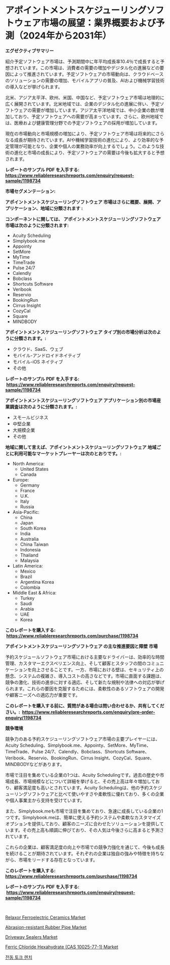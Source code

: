 <p><h1>アポイントメントスケジューリングソフトウェア市場の展望：業界概要および予測（2024年から2031年）</h1></p><p><strong>エグゼクティブサマリー</strong></p>
<p><p>紹介予定ソフトウェア市場は、予測期間中に年平均成長率10.4％で成長すると予想されています。この市場は、消費者の需要の増加やデジタル化の進展などの要因によって推進されています。予定ソフトウェアの市場動向は、クラウドベースのソリューションの需要の増加、モバイルアプリの普及、AIおよび機械学習技術の導入などが挙げられます。</p><p>北米、アジア太平洋、欧州、米国、中国など、予定ソフトウェア市場は地理的に広く展開されています。北米地域では、企業のデジタル化の進展に伴い、予定ソフトウェアの需要が増加しています。アジア太平洋地域では、中小企業の数が増加しており、予定ソフトウェアへの需要が高まっています。さらに、欧州地域では、医療および健康管理分野での予定ソフトウェアの採用が増加しています。</p><p>現在の市場動向と市場規模の増加により、予定ソフトウェア市場は将来的にさらなる成長が期待されています。AIや機械学習技術の進化により、より効率的な予定管理が可能となり、企業や個人の業務効率が向上するでしょう。このような技術の進化と市場の成長により、予定ソフトウェアの需要は今後も拡大すると予想されます。</p></p>
<p><strong>レポートのサンプル PDF を入手する: <a href="https://www.reliableresearchreports.com/enquiry/request-sample/1198734">https://www.reliableresearchreports.com/enquiry/request-sample/1198734</a></strong></p>
<p><strong>市場セグメンテーション:</strong></p>
<p><strong> アポイントメントスケジューリングソフトウェア 市場はさらに概要、展開、アプリケーション、地域に分類されます :</strong></p>
<p><strong>コンポーネントに関しては、 アポイントメントスケジューリングソフトウェア 市場は次のように分類されます: &nbsp;</strong></p>
<p><ul><li>Acuity Scheduling</li><li>Simplybook.me</li><li>Appointy</li><li>SetMore</li><li>MyTime</li><li>TimeTrade</li><li>Pulse 24/7</li><li>Calendly</li><li>Bobclass</li><li>Shortcuts Software</li><li>Veribook</li><li>Reservio</li><li>BookingRun</li><li>Cirrus Insight</li><li>CozyCal</li><li>Square</li><li>MINDBODY</li></ul></p>
<p><strong> アポイントメントスケジューリングソフトウェア タイプ別の市場分析は次のように分類されます。:</strong></p>
<p><ul><li>クラウド、SaaS、ウェブ</li><li>モバイル-アンドロイドネイティブ</li><li>モバイル-iOS ネイティブ</li><li>その他</li></ul></p>
<p><strong>レポートのサンプル PDF を入手する: &nbsp;<a href="https://www.reliableresearchreports.com/enquiry/request-sample/1198734">https://www.reliableresearchreports.com/enquiry/request-sample/1198734</a></strong></p>
<p><strong> アポイントメントスケジューリングソフトウェア アプリケーション別の市場産業調査は次のように分類されます。:</strong></p>
<p><ul><li>スモールビジネス</li><li>中堅企業</li><li>大規模企業</li><li>その他</li></ul></p>
<p><strong>地域に関して言えば、アポイントメントスケジューリングソフトウェア 地域ごとに利用可能なマーケットプレーヤーは次のとおりです。:</strong></p>
<p><ul>
    <li>
        North America:
        <ul>
            <li>United States</li>
            <li>Canada</li>
        </ul>
    </li>
    <li>
        Europe:
        <ul>
            <li>Germany</li>
            <li>France</li>
            <li>U.K.</li>
            <li>Italy</li>
            <li>Russia</li>
        </ul>
    </li>
    <li>
        Asia-Pacific:
        <ul>
            <li>China</li>
            <li>Japan</li>
            <li>South Korea</li>
            <li>India</li>
            <li>Australia</li>
            <li>China Taiwan</li>
            <li>Indonesia</li>
            <li>Thailand</li>
            <li>Malaysia</li>
        </ul>
    </li>
    <li>
        Latin America:
        <ul>
            <li>Mexico</li>
            <li>Brazil</li>
            <li>Argentina Korea</li>
            <li>Colombia</li>
        </ul>
    </li>
    <li>
        Middle East & Africa:
        <ul>
            <li>Turkey</li>
            <li>Saudi</li>
            <li>Arabia</li>
            <li>UAE</li>
            <li>Korea</li>
        </ul>
    </li>
    </ul></p>
<p><strong>このレポートを購入する: &nbsp;<a href="https://www.reliableresearchreports.com/purchase/1198734">https://www.reliableresearchreports.com/purchase/1198734</a></strong></p>
<p><strong>アポイントメントスケジューリングソフトウェア の主な推進要因と障壁 市場</strong></p>
<p><p>予約スケジュールソフトウェア市場における主要なドライバーは、効率的な時間管理、カスタマーエクスペリエンス向上、そして顧客とスタッフの間のコミュニケーションを向上させることです。一方、市場における壁は、セキュリティ上の懸念、システムの複雑さ、導入コストの高さなどです。市場に直面する課題は、競争の激化、技術の進歩に対する適応、そして新たな規制や法律への対応が挙げられます。これらの要因を克服するためには、柔軟性のあるソフトウェアの開発や顧客ニーズへの適応力が重要です。</p></p>
<p><strong>このレポートを購入する前に、質問がある場合は問い合わせるか、共有してください。:&nbsp; <a href="https://www.reliableresearchreports.com/enquiry/pre-order-enquiry/1198734">https://www.reliableresearchreports.com/enquiry/pre-order-enquiry/1198734</a></strong></p>
<p><strong>競争環境</strong></p>
<p><p>競争力のある予約スケジューリングソフトウェア市場の主要プレイヤーには、Acuity Scheduling、Simplybook.me、Appointy、SetMore、MyTime、TimeTrade、Pulse 24/7、Calendly、Bobclass、Shortcuts Software、Veribook、Reservio、BookingRun、Cirrus Insight、CozyCal、Square、MINDBODYなどがあります。</p><p>市場で注目を集めている企業の1つは、Acuity Schedulingです。過去の歴史や市場成長、市場規模などについて詳細を挙げると、その売上高は年々増加しており、顧客満足度も高いとされています。Acuity Schedulingは、他の予約スケジューリングソフトウェアと比べて使いやすさや柔軟性に優れており、多くの企業や個人事業主から支持を受けています。</p><p>また、Simplybook.meも市場で注目を集めており、急速に成長している企業の1つです。Simplybook.meは、簡単に使える予約システムや柔軟なカスタマイズオプションを提供しており、顧客のニーズに合わせたソリューションを提供しています。その売上高も順調に伸びており、その人気は今後さらに高まると予測されています。</p><p>これらの企業は、顧客満足度の向上や市場での競争力強化を通じて、今後も成長を続けることが期待されています。それぞれの企業は独自の強みや特徴を持ちながら、市場をリードする存在となっています。</p></p>
<p><strong>このレポートを購入する: &nbsp; <a href="https://www.reliableresearchreports.com/purchase/1198734">https://www.reliableresearchreports.com/purchase/1198734</a></strong></p>
<p><strong>レポートのサンプル PDF を入手する: &nbsp;<a href="https://www.reliableresearchreports.com/enquiry/request-sample/1198734">https://www.reliableresearchreports.com/enquiry/request-sample/1198734</a></strong><strong></strong></p>
<p>&nbsp;</p>
<p><p><a href="https://view.publitas.com/reportprime-1/relaxor-ferroelectric-ceramics-market-furnish-information-about-market-size-market-share-market-dynamics-and-projections-spanning-from-2023-to-2030/">Relaxor Ferroelectric Ceramics Market</a></p><p><a href="https://view.publitas.com/reportprime-1/decoding-the-abrasion-resistant-rubber-pipe-market-a-deep-dive-into-the-latest-market-trends-market-segmentation-and-competitive-analysis/">Abrasion-resistant Rubber Pipe Market</a></p><p><a href="https://crocus-run-b5a.notion.site/Driveway-Sealers-Market-A-Comprehensive-Report-of-its-Market-Share-Growth-Trends-2024-2031-8b9d56cf0fe84273af9eb877d0d2f758">Driveway Sealers Market</a></p><p><a href="https://gratis-rainforest-2ca.notion.site/Ferric-Chloride-Hexahydrate-CAS-10025-77-1-Market-Furnish-Information-about-Market-Size-Market-Sh-5c01dbc8a2634f90a61d3c3c21231b21">Ferric Chloride Hexahydrate (CAS 10025-77-1) Market</a></p><p><a href="https://medium.com/@hemantdesphyueqnd3dfnln68/%EC%A0%84%EA%B8%B0-%ED%86%A0%ED%81%AC-%EB%A0%8C%EC%B9%98-%EC%8B%9C%EC%9E%A5-2031%EB%85%84%EA%B9%8C%EC%A7%80%EC%9D%98-%ED%8A%B8%EB%A0%8C%EB%93%9C-%EC%98%88%EC%B8%A1-%EB%B0%8F-%EA%B2%BD%EC%9F%81-%EB%B6%84%EC%84%9D-69ba628b0f71">전동 토크 렌치</a></p></p>